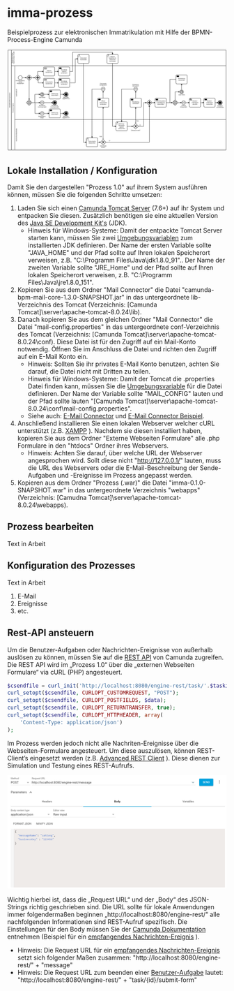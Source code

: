 # imma-prozess
Beispielprozess zur elektronischen Immatrikulation mit Hilfe der BPMN-Process-Engine Camunda

![Sample process](Abbildungen/ImmaProcessV2.png)

## Lokale Installation / Konfiguration

Damit Sie den dargestellen "Prozess 1.0" auf ihrem System ausführen können, müssen Sie die folgenden Schritte umsetzen:

1. Laden Sie sich einen [Camunda Tomcat Server](https://camunda.com/download/) (7.6+) auf ihr System und entpacken Sie diesen. Zusätzlich benötigen sie eine aktuellen Version des [Java SE Development Kit's](http://www.oracle.com/technetwork/java/javase/downloads/index.html) (JDK).
	* Hinweis für Windows-Systeme: Damit der entpackte Tomcat Server starten kann, müssen Sie zwei [Umgebungsvariablen](http://techmixx.de/windows-10-umgebungsvariablen-bearbeiten/) zum installierten JDK definieren. Der Name der ersten Variable sollte "JAVA_HOME" und der Pfad sollte auf Ihren lokalen Speicherort verweisen, z.B. "C:\Programm Files\Java\jdk1.8.0_91".. Der Name der zweiten Variable sollte "JRE_Home" und der Pfad sollte auf Ihren lokalen Speicherort verweisen, z.B. "C:\Programm Files\Java\jre1.8.0_151".
2. Kopieren Sie aus dem Ordner "Mail Connector" die Datei "camunda-bpm-mail-core-1.3.0-SNAPSHOT.jar" in das untergeordnete lib-Verzeichnis des Tomcat (Verzeichnis: [Camunda Tomcat]\server\apache-tomcat-8.0.24\lib).
3. Danach kopieren Sie aus dem gleichen Ordner "Mail Connector" die Datei "mail-config.properties" in das untergeordnete conf-Verzeichnis des Tomcat (Verzeichnis: [Camunda Tomcat]\server\apache-tomcat-8.0.24\conf). Diese Datei ist für den Zugriff auf ein Mail-Konto notwendig. Öffnen Sie im Anschluss die Datei und richten den Zugriff auf ein E-Mail Konto ein.
	* Hinweis: Sollten Sie ihr privates E-Mail Konto benutzen, achten Sie darauf, die Datei nicht mit Dritten zu teilen.
	* Hinweis für Windows-Systeme: Damit der Tomcat die .properties Datei finden kann, müssen Sie die [Umgebungsvariable](http://techmixx.de/windows-10-umgebungsvariablen-bearbeiten/) für die Datei definieren. Der Name der Variable sollte "MAIL_CONFIG" lauten und der Pfad sollte lauten "[Camunda Tomcat]\server\apache-tomcat-8.0.24\conf\mail-config.properties".
	* Siehe auch: [E-Mail Connector](https://github.com/camunda/camunda-bpm-mail) und [E-Mail Connector Beispiel](https://github.com/camunda/camunda-bpm-mail/tree/master/examples/pizza).
4. Anschließend installieren Sie einen lokalen Webserver welcher cURL unterstützt (z.B. [XAMPP](https://www.apachefriends.org/de/download.html) ). Nachdem sie diesen installiert haben, kopieren Sie aus dem Ordner "Externe Webseiten Formulare" alle .php Formulare in den "htdocs" Ordner ihres Webservers.
	* Hinweis: Achten Sie darauf, über welche URL der Webserver angesprochen wird. Sollt diese nicht "http://127.0.0.1/" lauten, muss die URL des Webservers oder die E-Mail-Beschreibung der Sende-Aufgaben und -Ereignisse im Prozess angepasst werden.
5. Kopieren aus dem Ordner "Prozess (.war)" die Datei "imma-0.1.0-SNAPSHOT.war" in das untergeordnete Verzeichnis "webapps" (Verzeichnis: [Camudna Tomcat]\server\apache-tomcat-8.0.24\webapps).

## Prozess bearbeiten

Text in Arbeit

## Konfiguration des Prozesses

Text in Arbeit

1. E-Mail
2. Ereignisse
3. etc.

## Rest-API ansteuern

Um die Benutzer-Aufgaben oder Nachrichten-Ereignisse von außerhalb auslösen zu können, müssen Sie auf die [REST API](https://docs.camunda.org/manual/latest/reference/rest/) von Camunda zugreifen. Die REST API wird im „Prozess 1.0“ über die „externen Webseiten Formulare“ via cURL (PHP) angesteuert. 
```php
$csendfile = curl_init('http://localhost:8080/engine-rest/task/'.$taskid.'/submit-form');                                                                      
curl_setopt($csendfile, CURLOPT_CUSTOMREQUEST, "POST");                                                                     
curl_setopt($csendfile, CURLOPT_POSTFIELDS, $data);                                                                  
curl_setopt($csendfile, CURLOPT_RETURNTRANSFER, true);                                                                      
curl_setopt($csendfile, CURLOPT_HTTPHEADER, array(                                                                          
    'Content-Type: application/json')                                                                       
);  
```
Im Prozess werden jedoch nicht alle Nachriten-Ereignisse über die Webseiten-Formulare angesteuert. Um diese auszulösen, können REST-Client’s eingesetzt werden (z.B. [Advanced REST Client](https://install.advancedrestclient.com/#/install) ). Diese dienen zur Simulation und Testung eines REST-Aufrufs.

![Sample RestClient](Abbildungen/RestClient.PNG)

Wichtig hierbei ist, dass die „Request URL“ und der „Body“ des JSON-Strings richtig geschrieben sind. Die URL sollte für lokale Anwendungen immer folgendermaßen beginnen „http://localhost:8080/engine-rest/“ alle nachfolgenden Informationen sind REST-Aufruf spezifisch. Die Einstellungen für den Body müssen Sie der [Camunda Dokumentation](https://docs.camunda.org/manual/latest/reference/rest/) entnehmen (Beispiel für ein [empfangendes Nachrichten-Ereignis](https://docs.camunda.org/manual/latest/reference/rest/message/post-message/) ).

* Hinweis: Die Request URL für ein [empfangendes Nachrichten-Ereignis](https://docs.camunda.org/manual/7.8/reference/rest/message/post-message/) setzt sich folgender Maßen zusammen: "http://localhost:8080/engine-rest/" + "message"
* Hinweis: Die Request URL zum beenden einer [Benutzer-Aufgabe](https://docs.camunda.org/manual/7.8/reference/rest/task/post-submit-form/) lautet: "http://localhost:8080/engine-rest/" + "task/{id}/submit-form"
	



